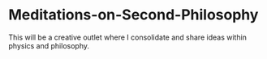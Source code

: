 # Meditations-on-Second-Philosophy
This will be a creative outlet where I consolidate and share ideas within physics and philosophy.

